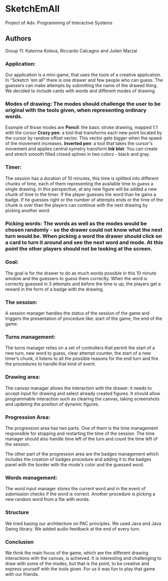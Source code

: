 # SketchEmAll

Project of
Adv. Programming of Interactive Systems

## Authors

Group 11:
Katerina Koleva, Riccardo Calcagno and Julien Marzal

### Application: 
Our application is a mini-game, that uses the tools of a creative application. In “Scketch ‘em all” there is one drawer and few people who can guess. The guessers can make attempts by submitting the name of the drawed thing. We decided to include cards with words and different modes of drawing.

### Modes of drawing: The modes should challenge the user to be original with the tools given, when representing ordinary words. 
Example of those modes are 
**Pencil**: the basic stroke drawing, mapped 1:1 with the cursor 
**Crazy pen**: a tool that transforms each new point located by the cursor by randow offset vector.  This vector gets bigger when the speed of the movement increases. 
**Inverted pen**: a tool that takes the cursor's movement and applies central symetry transform 
**Ink blot**: You can create and strech smooth filled closed splines in two colors - black and gray.

### Timer: 
The session has a duration of 10 minutes, this time is splitted into different chunks of time, each of them representing the available time to guess a single drawing. In this perspective, at any new figure will be added a new chunk of time to the timer. If the player guesses the word than he gains a badge. If he guesses right or the number of attempts ends or the time of the chunk is over than the players can continue with the next drawing by picking another word.

### Picking words: The words as well as the modes would be chosen randomly - so the drawer could not know what the next turn would be. When picking a word the drawer should click on a card to turn it around and see the next word and mode. At this point the other players should not be looking at the screen.

### Goal: 
The goal is for the drawer to do as much words possible in this 10 minute window and the guessers to guess them correctly. When the word is correctly guessed in 3 attempts and before the time is up, the players get a reward in the form of a badge with the drawing.

### The session: 
A session manager handles the status of the session of the game and triggers the presentation of procedure like: start of the game, the end of the game.

### Turns management: 
The turns manager relies on a set of controllers that permit the start of a new turn, new word to guess, clear attempt counter, the start of a new timer’s chunk, it listens to all the possible reasons for the end turn and fire the procedures to handle that kind of event.

### Drawing area: 
The canvas manager allows the interaction with the drawer: it needs to accept input for drawing and select already created figures. It should allow programmable interaction such as clearing the canvas, taking screenshots and updating the position of dynamic figures.

### Progression Area: 
The progression area has two parts. One of them is the time management responsible for stopping and restarting the time of the session. The time manager should also handle time left of the turn and count the time left of the session. 

The other part of the progression area are the badges management which includes the creation of badges procedure and adding it to the badges panel with the border with the mode's color and the guessed word.

### Words management: 
The word input manager stores the current word and in the event of submission checks if the word is correct. Another procedure is picking a new random word from a file with words.

### Structure
We tried basing our architecture on PAC principles. We used Java and Java Swing library. We added audio feedback at the end of every turn.

### Conclusion
We think the main focus of the game, which are the different drawing interactions with the canvas, is achieved. It is interesting and challenging to draw with some of the modes, but that is the point, to be creative and express yourself with the tools given. For us it was fun to play that game with our friends.
